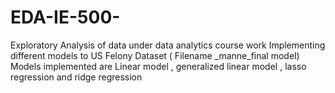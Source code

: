 # EDA-IE-500-
 Exploratory Analysis of data under data analytics course work 
 Implementing different models to US Felony Dataset ( Filename _manne_final model) 
 Models implemented are 
 Linear model , generalized linear model , lasso regression and ridge regression 
